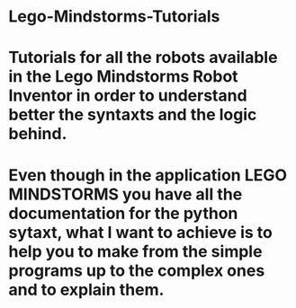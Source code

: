 # Lego-Mindstorms-Tutorials
# Tutorials for all the robots available in the Lego Mindstorms Robot Inventor in order to understand better the syntaxts and the logic behind.

# Even though in the application LEGO MINDSTORMS you have all the documentation for the python sytaxt, what I want to achieve is to help you to make from the simple programs up to the complex ones and to explain them.

